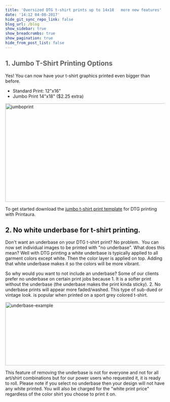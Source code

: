 ```yaml
---
title: 'Oversized DTG t-shirt prints up to 14x18   more new features'
date: '14:12 04-08-2017'
hide_git_sync_repo_link: false
blog_url: /blog
show_sidebar: true
show_breadcrumbs: true
show_pagination: true
hide_from_post_list: false
---
```


<h2 style="color: #606060 !important;">1. Jumbo T-Shirt Printing Options</h2>
Yes! You can now have your t-shirt graphics printed even bigger than before.
<ul>
	<li>Standard Print: 12"x16"</li>
	<li>Jumbo Print 14"x18" ($2.25 extra)</li>
</ul>
<img class="alignnone size-full wp-image-336101" src="https://printaura.com/wp-content/uploads/2014/05/jumboprint.jpg" alt="jumboprint" width="525" height="311" />

To get started download the <a href="https://printaura.com/image-requirements/" target="_blank">jumbo t-shirt print template</a> for DTG printing with Printaura.
<h2>2. No white underbase for t-shirt printing.</h2>
Don't want an underbase on your DTG t-shirt print? No problem.  You can now set individual images to be printed with "no underbase". What does this mean? Well with DTG printing a white underbase is typically applied to all garment colors except white. Then the color layer is applied on top. Adding that white underbase makes it so the colors will be more vibrant.

So why would you want to not include an underbase? Some of our clients prefer no underbase on certain print jobs because 1. It is a softer print without the underbase (the underbase makes the print kinda sticky). 2. No underbase prints will appear more faded/washed. This type of sub-dued or vintage look. is popular when printed on a sport grey colored t-shirt.

<img class="alignnone size-full wp-image-336102" src="https://printaura.com/wp-content/uploads/2014/05/underbase-example.jpg" alt="underbase-example" width="550" height="200" />

This feature of removing the underbase is not for everyone and not for all art/shirt combinations but for our power users who requested it, it is ready to roll. Please note if you select no underbase then your design will not have any white printed. You will also be charged for the "white print price" regardless of the color shirt you choose to print it on.